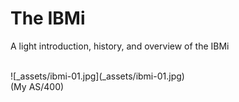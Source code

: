 # The IBMi

A light introduction, history, and overview of the IBMi

<br>
![_assets/ibmi-01.jpg](_assets/ibmi-01.jpg)
<br>
(My AS/400)